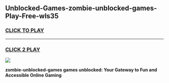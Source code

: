 
## Unblocked-Games-zombie-unblocked-games-Play-Free-wls35
<h3>
<a href="https://premium76.site?title=zombie-unblocked-games&ref=18A1">CLICK TO PLAY</a></h3>
<hr>

<h3>
<a href="https://premium76.site?title=zombie-unblocked-games&ref=18A1">CLICK 2 PLAY</a>
  
</h3>

<a href="https://premium76.site?title=zombie-unblocked-games&ref=18A1"><img src="https://clearcache.store/games.png"></a>


**zombie-unblocked-games games unblocked: Your Gateway to Fun and Accessible Online Gaming**
